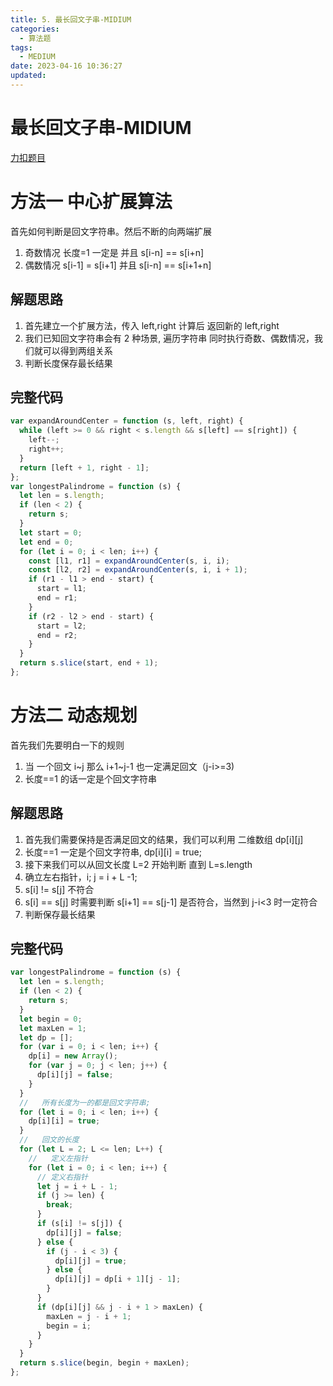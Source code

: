 ```yaml
---
title: 5. 最长回文子串-MIDIUM
categories:
  - 算法题
tags:
  - MEDIUM
date: 2023-04-16 10:36:27
updated:
---
```


# 最长回文子串-MIDIUM

[力扣题目](https://leetcode.cn/problems/longest-palindromic-substring/)

# 方法一 中心扩展算法

首先如何判断是回文字符串。然后不断的向两端扩展

1. 奇数情况 长度=1 一定是 并且 s[i-n] == s[i+n]
2. 偶数情况 s[i-1] = s[i+1] 并且 s[i-n] == s[i+1+n]

## 解题思路

1. 首先建立一个扩展方法，传入 left,right 计算后 返回新的 left,right
2. 我们已知回文字符串会有 2 种场景, 遍历字符串 同时执行奇数、偶数情况，我们就可以得到两组关系
3. 判断长度保存最长结果

## 完整代码

```javascript
var expandAroundCenter = function (s, left, right) {
  while (left >= 0 && right < s.length && s[left] == s[right]) {
    left--;
    right++;
  }
  return [left + 1, right - 1];
};
var longestPalindrome = function (s) {
  let len = s.length;
  if (len < 2) {
    return s;
  }
  let start = 0;
  let end = 0;
  for (let i = 0; i < len; i++) {
    const [l1, r1] = expandAroundCenter(s, i, i);
    const [l2, r2] = expandAroundCenter(s, i, i + 1);
    if (r1 - l1 > end - start) {
      start = l1;
      end = r1;
    }
    if (r2 - l2 > end - start) {
      start = l2;
      end = r2;
    }
  }
  return s.slice(start, end + 1);
};
```

# 方法二 动态规划

首先我们先要明白一下的规则

1. 当 一个回文 i~j 那么 i+1~j-1 也一定满足回文（j-i>=3)
2. 长度==1 的话一定是个回文字符串

## 解题思路

1. 首先我们需要保持是否满足回文的结果，我们可以利用 二维数组 dp[i][j]
2. 长度==1 一定是个回文字符串, dp[i][i] = true;
3. 接下来我们可以从回文长度 L=2 开始判断 直到 L=s.length
4. 确立左右指针，i; j = i + L -1;
5. s[i] != s[j] 不符合
6. s[i] == s[j] 时需要判断 s[i+1] == s[j-1] 是否符合，当然到 j-i<3 时一定符合
7. 判断保存最长结果

## 完整代码

```javascript
var longestPalindrome = function (s) {
  let len = s.length;
  if (len < 2) {
    return s;
  }
  let begin = 0;
  let maxLen = 1;
  let dp = [];
  for (var i = 0; i < len; i++) {
    dp[i] = new Array();
    for (var j = 0; j < len; j++) {
      dp[i][j] = false;
    }
  }
  //   所有长度为一的都是回文字符串;
  for (let i = 0; i < len; i++) {
    dp[i][i] = true;
  }
  //   回文的长度
  for (let L = 2; L <= len; L++) {
    //   定义左指针
    for (let i = 0; i < len; i++) {
      // 定义右指针
      let j = i + L - 1;
      if (j >= len) {
        break;
      }
      if (s[i] != s[j]) {
        dp[i][j] = false;
      } else {
        if (j - i < 3) {
          dp[i][j] = true;
        } else {
          dp[i][j] = dp[i + 1][j - 1];
        }
      }
      if (dp[i][j] && j - i + 1 > maxLen) {
        maxLen = j - i + 1;
        begin = i;
      }
    }
  }
  return s.slice(begin, begin + maxLen);
};
```

